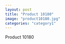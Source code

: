 ```yaml
---
layout: post
title: "Product 10180"
image: "product10180.jpg"
categories: "category1"
---
```

Product 10180
